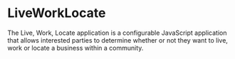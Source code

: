 LiveWorkLocate
==============

The Live, Work, Locate application is a configurable JavaScript application that allows interested parties to determine whether or not they want to live, work or locate a business within a community.
